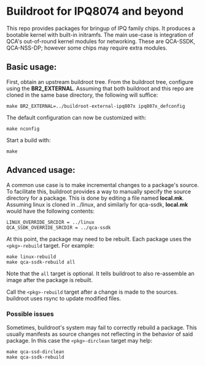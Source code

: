 Buildroot for IPQ8074 and beyond
================================

This repo provides packages for bringup of IPQ family chips. It produces a
bootable kernel with built-in initramfs. The main use-case is integration of
QCA's out-of-round kernel modules for networking. These are QCA-SSDK,
QCA-NSS-DP; however some chips may require extra modules.

Basic usage:
------------

First, obtain an upstream buildroot tree. From the buildroot tree, configure
using the **BR2_EXTERNAL**. Assuming that both buildroot and this repo are
cloned in the same base directory, the following will suffice:

	make BR2_EXTERNAL=../buildroot-external-ipq807x ipq807x_defconfig

The default configuration can now be customized with:

	make nconfig

Start a build with:

	make

Advanced usage:
---------------

A common use case is to make incremental changes to a package's source. To
facilitate this, buildroot provides a way to manually specify the source
directory for a package. This is done by editing a file named **local.mk**.
Assuming linux is cloned in ../linux, and similarly for qca-ssdk, **local.mk**
would have the following contents:

	LINUX_OVERRIDE_SRCDIR = ../linux
	QCA_SSDK_OVERRIDE_SRCDIR = ../qca-ssdk

At this point, the package may need to be rebuilt. Each package uses the
`<pkg>-rebuild` target. For example:

	make linux-rebuild
	make qca-ssdk-rebuild all

Note that the `all` target is optional. It tells buildroot to also re-assemble
an image after the package is rebuilt.

Call the `<pkg>-rebuild` target after a change is made to the sources. buildroot
uses rsync to update modified files.

### Possible issues

Sometimes, buildroot's system may fail to correctly rebuild a package. This
usually manifests as source changes not reflecting in the behavior of said
package. In this case the `<pkg>-dirclean` target may help:

	make qca-ssd-dirclean
	make qca-ssdk-rebuild
